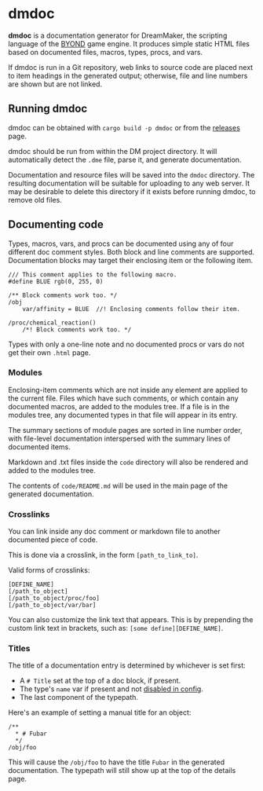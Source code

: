 # dmdoc

**dmdoc** is a documentation generator for DreamMaker, the scripting language
of the [BYOND] game engine. It produces simple static HTML files based on
documented files, macros, types, procs, and vars.

[BYOND]: https://secure.byond.com/

If dmdoc is run in a Git repository, web links to source code are placed next
to item headings in the generated output; otherwise, file and line numbers are
shown but are not linked.

## Running dmdoc

dmdoc can be obtained with `cargo build -p dmdoc` or from the [releases] page.

dmdoc should be run from within the DM project directory. It will
automatically detect the `.dme` file, parse it, and generate documentation.

Documentation and resource files will be saved into the `dmdoc` directory. The
resulting documentation will be suitable for uploading to any web server. It
may be desirable to delete this directory if it exists before running dmdoc, to
remove old files.

[releases]: https://github.com/SpaceManiac/SpacemanDMM/releases

## Documenting code

Types, macros, vars, and procs can be documented using any of four different
doc comment styles. Both block and line comments are supported. Documentation
blocks may target their enclosing item or the following item.

```dm
/// This comment applies to the following macro.
#define BLUE rgb(0, 255, 0)

/** Block comments work too. */
/obj
    var/affinity = BLUE  //! Enclosing comments follow their item.

/proc/chemical_reaction()
    /*! Block comments work too. */
```

Types with only a one-line note and no documented procs or vars do not get
their own `.html` page.

### Modules

Enclosing-item comments which are not inside any element are applied to the
current file. Files which have such comments, or which contain any documented
macros, are added to the modules tree. If a file is in the modules tree, any
documented types in that file will appear in its entry.

The summary sections of module pages are sorted in line number order, with
file-level documentation interspersed with the summary lines of documented
items.

Markdown and .txt files inside the `code` directory will also be rendered and added to
the modules tree.

The contents of `code/README.md` will be used in the main page of the generated
documentation.

### Crosslinks

You can link inside any doc comment or markdown file to another documented piece of code.

This is done via a crosslink, in the form `[path_to_link_to]`.

Valid forms of crosslinks:
```dm
[DEFINE_NAME]
[/path_to_object]
[/path_to_object/proc/foo]
[/path_to_object/var/bar]
```

You can also customize the link text that appears. This is by prepending the custom link text in brackets, such as: `[some define][DEFINE_NAME]`.

### Titles

The title of a documentation entry is determined by whichever is set first:
* A `# Title` set at the top of a doc block, if present.
* The type's `name` var if present and not [disabled in config].
* The last component of the typepath.

Here's an example of setting a manual title for an object:
```dm
/**
  * # Fubar
  */
/obj/foo
```

This will cause the `/obj/foo` to have the title `Fubar` in the generated documentation. The typepath will still show up at the top of the details page.

[disabled in config]: ../../CONFIGURING.md#dm-doc
